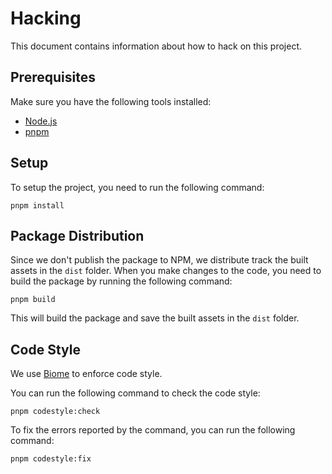# Hacking

This document contains information about how to hack on this project.

## Prerequisites

Make sure you have the following tools installed:

- [Node.js](https://nodejs.org/)
- [pnpm](https://pnpm.io/)

## Setup

To setup the project, you need to run the following command:

```shell
pnpm install
```

## Package Distribution

Since we don't publish the package to NPM, we distribute track the built assets in the `dist` folder.
When you make changes to the code, you need to build the package by running the following command:

```shell
pnpm build
```

This will build the package and save the built assets in the `dist` folder.

## Code Style

We use [Biome](https://biomejs.dev/) to enforce code style.

You can run the following command to check the code style:

```shell
pnpm codestyle:check
```

To fix the errors reported by the command, you can run the following command:

```shell
pnpm codestyle:fix
```
